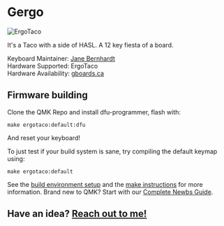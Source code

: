 # Gergo

![ErgoTaco](https://i.redd.it/dbcu5i21m3i21.jpg)

It's a Taco with a side of HASL. A 12 key fiesta of a board.

Keyboard Maintainer: [Jane Bernhardt](https://github.com/germ)  
Hardware Supported: ErgoTaco  
Hardware Availability: [gboards.ca](http://gboards.ca)  

## Firmware building
Clone the QMK Repo and install dfu-programmer, flash with:

    make ergotaco:default:dfu

And reset your keyboard!

To just test if your build system is sane, try compiling the default keymap using:
   
    make ergotaco:default

See the [build environment setup](https://docs.qmk.fm/#/getting_started_build_tools) and the [make instructions](https://docs.qmk.fm/#/getting_started_make_guide) for more information. Brand new to QMK? Start with our [Complete Newbs Guide](https://docs.qmk.fm/#/newbs).

## Have an idea? [Reach out to me!](mailto:bernhardtjeremy@gmail.com)
